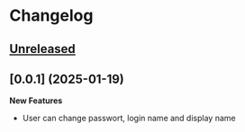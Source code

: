 # Changelog

## [Unreleased](https://github.com/cheinisch/Image-Portfolio)

## [0.0.1] (2025-01-19)

**New Features**

- User can change passwort, login name and display name